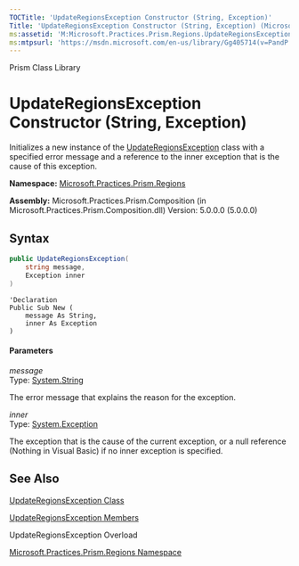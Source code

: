 ```yaml
---
TOCTitle: 'UpdateRegionsException Constructor (String, Exception)'
Title: 'UpdateRegionsException Constructor (String, Exception) (Microsoft.Practices.Prism.Regions)'
ms:assetid: 'M:Microsoft.Practices.Prism.Regions.UpdateRegionsException.\#ctor(System.String,System.Exception)'
ms:mtpsurl: 'https://msdn.microsoft.com/en-us/library/Gg405714(v=PandP.50)'
---
```


Prism Class Library

UpdateRegionsException Constructor (String, Exception)
======================================================

Initializes a new instance of the [UpdateRegionsException](https://msdn.microsoft.com/en-us/library/microsoft.practices.prism.regions.updateregionsexception(v=pandp.50)) class with a specified error message and a reference to the inner exception that is the cause of this exception.

**Namespace:** [Microsoft.Practices.Prism.Regions](https://msdn.microsoft.com/en-us/library/microsoft.practices.prism.regions(v=pandp.50))

**Assembly:** Microsoft.Practices.Prism.Composition (in Microsoft.Practices.Prism.Composition.dll) Version: 5.0.0.0 (5.0.0.0)

Syntax
------

```C#
public UpdateRegionsException(
	string message,
	Exception inner
)
```
```VB
'Declaration
Public Sub New ( 
	message As String,
	inner As Exception
)
```

#### Parameters

*message*  
Type: [System.String](http://msdn2.microsoft.com/en-us/library/s1wwdcbf)

The error message that explains the reason for the exception.

*inner*  
Type: [System.Exception](http://msdn2.microsoft.com/en-us/library/c18k6c59)

The exception that is the cause of the current exception, or a null reference (Nothing in Visual Basic) if no inner exception is specified.

See Also
--------

<span id="seeAlsoToggle"></span>
[UpdateRegionsException Class](https://msdn.microsoft.com/en-us/library/microsoft.practices.prism.regions.updateregionsexception(v=pandp.50))

[UpdateRegionsException Members](https://msdn.microsoft.com/en-us/library/microsoft.practices.prism.regions.updateregionsexception_members(v=pandp.50))

UpdateRegionsException Overload

[Microsoft.Practices.Prism.Regions Namespace](https://msdn.microsoft.com/en-us/library/microsoft.practices.prism.regions(v=pandp.50))
